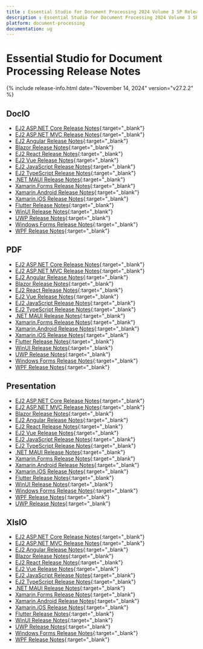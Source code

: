 ```yaml
---
title : Essential Studio for Document Processing 2024 Volume 3 SP Release Release Notes  
description : Essential Studio for Document Processing 2024 Volume 3 SP Release Release Notes  
platform: document-processing
documentation: ug
---
```


# Essential Studio for Document Processing  Release Notes  

{% include release-info.html date="November 14, 2024"  version="v27.2.2" %}


## DocIO

* [EJ2 ASP.NET Core Release Notes](https://ej2.syncfusion.com/aspnetcore/documentation/release-notes/27.2.2#docio){:target="_blank"}
* [EJ2 ASP.NET MVC Release Notes](https://ej2.syncfusion.com/aspnetmvc/documentation/release-notes/27.2.2#docio){:target="_blank"}
* [EJ2 Angular Release Notes](https://ej2.syncfusion.com/angular/documentation/release-notes/27.2.2#docio){:target="_blank"}
* [Blazor Release Notes](https://blazor.syncfusion.com/documentation/release-notes/27.2.2#docio){:target="_blank"}
* [EJ2 React Release Notes](https://ej2.syncfusion.com/react/documentation/release-notes/27.2.2#docio){:target="_blank"}
* [EJ2 Vue  Release Notes](https://ej2.syncfusion.com/vue/documentation/release-notes/27.2.2#docio){:target="_blank"}
* [EJ2 JavaScript Release Notes](https://ej2.syncfusion.com/javascript/documentation/release-notes/27.2.2#docio){:target="_blank"}
* [EJ2 TypeScript Release Notes](https://ej2.syncfusion.com/documentation/release-notes/27.2.2#docio){:target="_blank"}
* [.NET MAUI Release Notes](/maui/release-notes/v27.2.2#docio){:target="_blank"}
* [Xamarin.Forms Release Notes](/xamarin/release-notes/v27.2.2#docio){:target="_blank"}
* [Xamarin.Android Release Notes](/xamarin-android/release-notes/v27.2.2#docio){:target="_blank"}
* [Xamarin.iOS Release Notes](/xamarin-ios/release-notes/v27.2.2#docio){:target="_blank"}
* [Flutter Release Notes](/flutter/release-notes/v27.2.2#docio){:target="_blank"}
* [WinUI Release Notes](/winui/release-notes/v27.2.2#docio){:target="_blank"}
* [UWP Release Notes](/uwp/release-notes/v27.2.2#docio){:target="_blank"}
* [Windows Forms Release Notes](/windowsforms/release-notes/v27.2.2#docio){:target="_blank"}
* [WPF Release Notes](/wpf/release-notes/v27.2.2#docio){:target="_blank"}



## PDF

* [EJ2 ASP.NET Core Release Notes](https://ej2.syncfusion.com/aspnetcore/documentation/release-notes/27.2.2#pdf){:target="_blank"}
* [EJ2 ASP.NET MVC Release Notes](https://ej2.syncfusion.com/aspnetmvc/documentation/release-notes/27.2.2#pdf){:target="_blank"}
* [EJ2 Angular Release Notes](https://ej2.syncfusion.com/angular/documentation/release-notes/27.2.2#pdf){:target="_blank"}
* [Blazor Release Notes](https://blazor.syncfusion.com/documentation/release-notes/27.2.2#pdf){:target="_blank"}
* [EJ2 React Release Notes](https://ej2.syncfusion.com/react/documentation/release-notes/27.2.2#pdf){:target="_blank"}
* [EJ2 Vue  Release Notes](https://ej2.syncfusion.com/vue/documentation/release-notes/27.2.2#pdf){:target="_blank"}
* [EJ2 JavaScript Release Notes](https://ej2.syncfusion.com/javascript/documentation/release-notes/27.2.2#pdf){:target="_blank"}
* [EJ2 TypeScript Release Notes](https://ej2.syncfusion.com/documentation/release-notes/27.2.2#pdf){:target="_blank"}
* [.NET MAUI Release Notes](/maui/release-notes/v27.2.2#pdf){:target="_blank"}
* [Xamarin.Forms Release Notes](/xamarin/release-notes/v27.2.2#pdf){:target="_blank"}
* [Xamarin.Android Release Notes](/xamarin-android/release-notes/v27.2.2#pdf){:target="_blank"}
* [Xamarin.iOS Release Notes](/xamarin-ios/release-notes/v27.2.2#pdf){:target="_blank"}
* [Flutter Release Notes](/flutter/release-notes/v27.2.2#pdf){:target="_blank"}
* [WinUI Release Notes](/winui/release-notes/v27.2.2#pdf){:target="_blank"}
* [UWP Release Notes](/uwp/release-notes/v27.2.2#pdf){:target="_blank"}
* [Windows Forms Release Notes](/windowsforms/release-notes/v27.2.2#pdf){:target="_blank"}
* [WPF Release Notes](/wpf/release-notes/v27.2.2#pdf){:target="_blank"}


## Presentation

* [EJ2 ASP.NET Core Release Notes](https://ej2.syncfusion.com/aspnetcore/documentation/release-notes/27.2.2#presentation){:target="_blank"}
* [EJ2 ASP.NET MVC Release Notes](https://ej2.syncfusion.com/aspnetmvc/documentation/release-notes/27.2.2#presentation){:target="_blank"}
* [Blazor Release Notes](https://blazor.syncfusion.com/documentation/release-notes/27.2.2#presentation){:target="_blank"}
* [EJ2 Angular Release Notes](https://ej2.syncfusion.com/angular/documentation/release-notes/27.2.2#presentation){:target="_blank"}
* [EJ2 React Release Notes](https://ej2.syncfusion.com/react/documentation/release-notes/27.2.2#presentation){:target="_blank"}
* [EJ2 Vue  Release Notes](https://ej2.syncfusion.com/vue/documentation/release-notes/27.2.2#presentation){:target="_blank"}
* [EJ2 JavaScript Release Notes](https://ej2.syncfusion.com/javascript/documentation/release-notes/27.2.2#presentation){:target="_blank"}
* [EJ2 TypeScript Release Notes](https://ej2.syncfusion.com/documentation/release-notes/27.2.2#presentation){:target="_blank"}
* [.NET MAUI Release Notes](/maui/release-notes/v27.2.2#presentation){:target="_blank"}
* [Xamarin.Forms Release Notes](/xamarin/release-notes/v27.2.2#presentation){:target="_blank"}
* [Xamarin.Android Release Notes](/xamarin-android/release-notes/v27.2.2#presentation){:target="_blank"}
* [Xamarin.iOS Release Notes](/xamarin-ios/release-notes/v27.2.2#presentation){:target="_blank"}
* [Flutter Release Notes](/flutter/release-notes/v27.2.2#presentation){:target="_blank"}
* [WinUI Release Notes](/winui/release-notes/v27.2.2#presentation){:target="_blank"}
* [Windows Forms Release Notes](/windowsforms/release-notes/v27.2.2#presentation){:target="_blank"}
* [WPF Release Notes](/wpf/release-notes/v27.2.2#presentation){:target="_blank"}
* [UWP Release Notes](/uwp/release-notes/v27.2.2#presentation){:target="_blank"}



## XlsIO

* [EJ2 ASP.NET Core Release Notes](https://ej2.syncfusion.com/aspnetcore/documentation/release-notes/27.2.2#xlsio){:target="_blank"}
* [EJ2 ASP.NET MVC Release Notes](https://ej2.syncfusion.com/aspnetmvc/documentation/release-notes/27.2.2#xlsio){:target="_blank"}
* [EJ2 Angular Release Notes](https://ej2.syncfusion.com/angular/documentation/release-notes/27.2.2#xlsio){:target="_blank"}
* [Blazor Release Notes](https://blazor.syncfusion.com/documentation/release-notes/27.2.2#xlsio){:target="_blank"}
* [EJ2 React Release Notes](https://ej2.syncfusion.com/react/documentation/release-notes/27.2.2#xlsio){:target="_blank"}
* [EJ2 Vue  Release Notes](https://ej2.syncfusion.com/vue/documentation/release-notes/27.2.2#xlsio){:target="_blank"}
* [EJ2 JavaScript Release Notes](https://ej2.syncfusion.com/javascript/documentation/release-notes/27.2.2#xlsio){:target="_blank"}
* [EJ2 TypeScript Release Notes](https://ej2.syncfusion.com/documentation/release-notes/27.2.2#xlsio){:target="_blank"}
* [.NET MAUI Release Notes](/maui/release-notes/v27.2.2#xlsio){:target="_blank"}
* [Xamarin.Forms Release Notes](/xamarin/release-notes/v27.2.2#xlsio){:target="_blank"}
* [Xamarin.Android Release Notes](/xamarin-android/release-notes/v27.2.2#xlsio){:target="_blank"}
* [Xamarin.iOS Release Notes](/xamarin-ios/release-notes/v27.2.2#xlsio){:target="_blank"}
* [Flutter Release Notes](/flutter/release-notes/v27.2.2#xlsio){:target="_blank"}
* [WinUI Release Notes](/winui/release-notes/v27.2.2#xlsio){:target="_blank"}
* [UWP Release Notes](/uwp/release-notes/v27.2.2#xlsio){:target="_blank"}
* [Windows Forms Release Notes](/windowsforms/release-notes/v27.2.2#xlsio){:target="_blank"}
* [WPF Release Notes](/wpf/release-notes/v27.2.2#xlsio){:target="_blank"}



